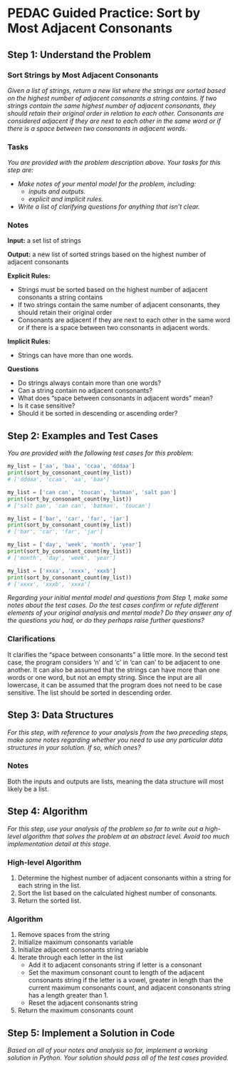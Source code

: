 # PEDAC Guided Practice: Sort by Most Adjacent Consonants

## Step 1: Understand the Problem

### Sort Strings by Most Adjacent Consonants

*Given a list of strings, return a new list where the strings are sorted based on the highest number of adjacent consonants a string contains. If two strings contain the same highest number of adjacent consonants, they should retain their original order in relation to each other. Consonants are considered adjacent if they are next to each other in the same word or if there is a space between two consonants in adjacent words.*

### Tasks

*You are provided with the problem description above. Your tasks for this step are:*

- *Make notes of your mental model for the problem, including:*
  - *inputs and outputs.*
  - *explicit and implicit rules.*
- *Write a list of clarifying questions for anything that isn’t clear.*

### Notes

**Input:** a set list of strings

**Output:** a new list of sorted strings based on the highest number of adjacent consonants

**Explicit Rules:**

- Strings must be sorted based on the highest number of adjacent consonants a string contains
- If two strings contain the same number of adjacent consonants, they should retain their original order
- Consonants are adjacent if they are next to each other in the same word or if there is a space between two consonants in adjacent words.

**Implicit Rules:**

- Strings can have more than one words.

**Questions**

- Do strings always contain more than one words?
- Can a string contain no adjacent consonants?
- What does “space between consonants in adjacent words” mean?
- Is it case sensitive?
- Should it be sorted in descending or ascending order?

## Step 2: Examples and Test Cases

*You are provided with the following test cases for this problem:*

```python
my_list = ['aa', 'baa', 'ccaa', 'dddaa']
print(sort_by_consonant_count(my_list))
# ['dddaa', 'ccaa', 'aa', 'baa']

my_list = ['can can', 'toucan', 'batman', 'salt pan']
print(sort_by_consonant_count(my_list))
# ['salt pan', 'can can', 'batman', 'toucan']

my_list = ['bar', 'car', 'far', 'jar']
print(sort_by_consonant_count(my_list))
# ['bar', 'car', 'far', 'jar']

my_list = ['day', 'week', 'month', 'year']
print(sort_by_consonant_count(my_list))
# ['month', 'day', 'week', 'year']

my_list = ['xxxa', 'xxxx', 'xxxb']
print(sort_by_consonant_count(my_list))
# ['xxxx', 'xxxb', 'xxxa']
```

*Regarding your initial mental model and questions from Step 1, make some notes about the test cases. Do the test cases confirm or refute different elements of your original analysis and mental mode? Do they answer any of the questions you had, or do they perhaps raise further questions?*

### Clarifications

It clarifies the “space between consonants” a little more. In the second test case, the program considers ‘n’ and ‘c’ in ‘can can’ to be adjacent to one another. It can also be assumed that the strings can have more than one words or one word, but not an empty string. Since the input are all lowercase, it can be assumed that the program does not need to be case sensitive. The list should be sorted in descending order.

## Step 3: Data Structures

*For this step, with reference to your analysis from the two preceding steps, make some notes regarding whether you need to use any particular data structures in your solution. If so, which ones?*

### Notes

Both the inputs and outputs are lists, meaning the data structure will most likely be a list.

## Step 4: Algorithm

*For this step, use your analysis of the problem so far to write out a high-level algorithm that solves the problem at an abstract level. Avoid too much implementation detail at this stage.*

### High-level Algorithm

1. Determine the highest number of adjacent consonants within a string for each string in the list.
2. Sort the list based on the calculated highest number of consonants.
3. Return the sorted list.

### Algorithm

1. Remove spaces from the string
2. Initialize maximum consonants variable
3. Initialize adjacent consonants string variable
4. Iterate through each letter in the list
   - Add it to adjacent consonants string if letter is a consonant
   - Set the maximum consonant count to length of the adjacent consonants string if the letter is a vowel, greater in length than the current maximum consonants count, and adjacent consonants string has a length greater than 1.
   - Reset the adjacent consonants string
5. Return the maximum consonants count

## Step 5: Implement a Solution in Code

*Based on all of your notes and analysis so far, implement a working solution in Python. Your solution should pass all of the test cases provided.*



